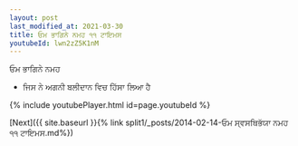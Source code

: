 ```yaml
---
layout: post
last_modified_at: 2021-03-30
title: ਓਮ ਭਾਗਿਨੇ ਨਮਹ ੧੧ ਟਾਇਮਸ
youtubeId: lwn2zZ5K1nM
---
```

 
 
 ਓਮ ਭਾਗਿਨੇ ਨਮਹ  
 
 -  ਜਿਸ ਨੇ ਅਗਨੀ ਬਲੀਦਾਨ ਵਿਚ ਹਿੱਸਾ ਲਿਆ ਹੈ 
 
  
 
  
 
 
 
 
 
 


{% include youtubePlayer.html id=page.youtubeId %}
 
[Next]({{ site.baseurl }}{% link  split1/_posts/2014-02-14-ਓਮ ਸ੍ਵਸਥਿਭੱਯਾ ਨਮਹ ੧੧ ਟਾਇਮਸ.md%})
 
